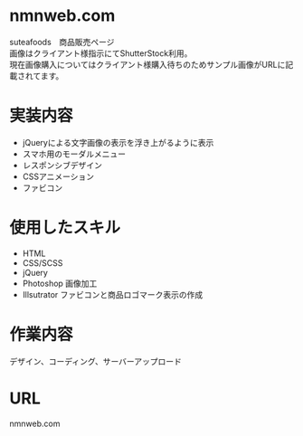 # nmnweb.com
suteafoods　商品販売ページ  
画像はクライアント様指示にてShutterStock利用。  
現在画像購入についてはクライアント様購入待ちのためサンプル画像がURLに記載されてます。

# 実装内容
- jQueryによる文字画像の表示を浮き上がるように表示
- スマホ用のモーダルメニュー
- レスポンシブデザイン
- CSSアニメーション
- ファビコン

# 使用したスキル
- HTML
- CSS/SCSS
- jQuery
- Photoshop 画像加工
- Illsutrator ファビコンと商品ロゴマーク表示の作成

# 作業内容
デザイン、コーディング、サーバーアップロード

# URL
nmnweb.com
